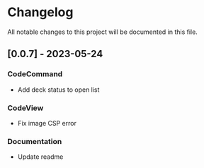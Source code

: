 # Changelog

All notable changes to this project will be documented in this file.

## [0.0.7] - 2023-05-24

### CodeCommand

- Add deck status to open list

### CodeView

- Fix image CSP error

### Documentation

- Update readme

<!-- generated by git-cliff -->
